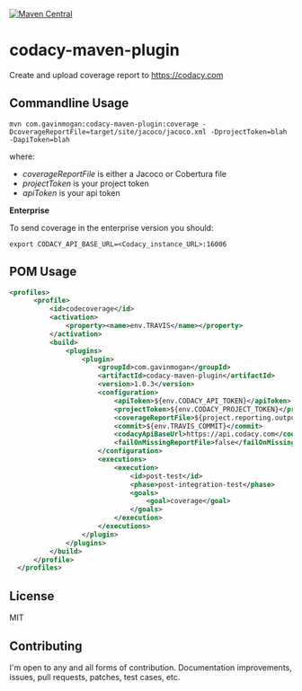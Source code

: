 [![Maven Central](https://maven-badges.herokuapp.com/maven-central/com.gavinmogan/codacy-maven-plugin/badge.svg)](https://maven-badges.herokuapp.com/maven-central/com.gavinmogan/codacy-maven-plugin/)
# codacy-maven-plugin

Create and upload coverage report to https://codacy.com

## Commandline Usage

`mvn com.gavinmogan:codacy-maven-plugin:coverage -DcoverageReportFile=target/site/jacoco/jacoco.xml -DprojectToken=blah -DapiToken=blah`

where: 

* *coverageReportFile* is either a Jacoco or Cobertura file
* *projectToken* is your project token
* *apiToken* is your api token


**Enterprise**

To send coverage in the enterprise version you should:
```
export CODACY_API_BASE_URL=<Codacy_instance_URL>:16006
```

## POM Usage
```xml
<profiles>
      <profile>
          <id>codecoverage</id>
          <activation>
              <property><name>env.TRAVIS</name></property>
          </activation>
          <build>
              <plugins>
                  <plugin>
                      <groupId>com.gavinmogan</groupId>
                      <artifactId>codacy-maven-plugin</artifactId>
                      <version>1.0.3</version>
                      <configuration>
                          <apiToken>${env.CODACY_API_TOKEN}</apiToken>
                          <projectToken>${env.CODACY_PROJECT_TOKEN}</projectToken>
                          <coverageReportFile>${project.reporting.outputDirectory}/jacoco.xml</coverageReportFile>
                          <commit>${env.TRAVIS_COMMIT}</commit>
                          <codacyApiBaseUrl>https://api.codacy.com</codacyApiBaseUrl>
                          <failOnMissingReportFile>false</failOnMissingReportFile>
                      </configuration>
                      <executions>
                          <execution>
                              <id>post-test</id>
                              <phase>post-integration-test</phase>
                              <goals>
                                  <goal>coverage</goal>
                              </goals>
                          </execution>
                      </executions>
                  </plugin>
              </plugins>
          </build>
      </profile>
  </profiles>
  ```

## License

MIT

## Contributing

I'm open to any and all forms of contribution. Documentation improvements, issues, pull requests, patches, test cases, etc.
